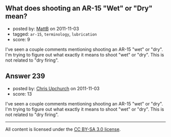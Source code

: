## What does shooting an AR-15 "Wet" or "Dry" mean?

- posted by: [MattB](https://stackexchange.com/users/-1/24-mattb) on 2011-11-03
- tagged: `ar-15`, `terminology`, `lubrication`
- score: 9

I've seen a couple comments mentioning shooting an AR-15 "wet" or "dry".  I'm trying to figure out what exactly it means to shoot "wet" or "dry".  This is not related to "dry firing".


## Answer 239

- posted by: [Chris Upchurch](https://stackexchange.com/users/-1/79-chris-upchurch) on 2011-11-03
- score: 13

I've seen a couple comments mentioning shooting an AR-15 "wet" or "dry".  I'm trying to figure out what exactly it means to shoot "wet" or "dry".  This is not related to "dry firing".



---

All content is licensed under the [CC BY-SA 3.0 license](https://creativecommons.org/licenses/by-sa/3.0/).
